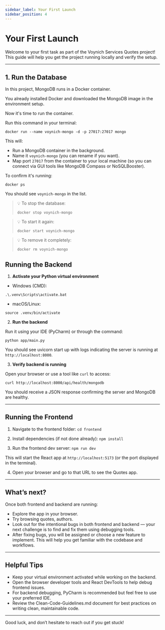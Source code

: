 ```yaml
---
sidebar_label: Your First Launch
sidebar_position: 4
---
```


# Your First Launch

Welcome to your first task as part of the Voynich Services Quotes project! This guide will help you get the project running locally and verify the setup.

---


## 1. Run the Database

In this project, MongoDB runs in a Docker container.

You already installed Docker and downloaded the MongoDB image in the environment setup.

Now it's time to run the container.

Run this command in your terminal:

```docker run --name voynich-mongo -d -p 27017:27017 mongo```

This will:

- Run a MongoDB container in the background.
- Name it ```voynich-mongo``` (you can rename if you want).
- Map port ```27017``` from the container to your local machine (so you can connect via GUI tools like MongoDB Compass or NoSQLBooster).

To confirm it's running:

```docker ps```

You should see ```voynich-mongo``` in the list.

> 💡 To stop the database:
> 
> ```docker stop voynich-mongo```

> 💡 To start it again:
> 
> ```docker start voynich-mongo```

> 💡 To remove it completely:
> 
> ```docker rm voynich-mongo```

## Running the Backend

1. **Activate your Python virtual environment**

- Windows (CMD):
```
.\.venv\Scripts\activate.bat
```

- macOS/Linux:
```
source .venv/bin/activate
```

2. **Run the backend**

Run it using your IDE (PyCharm) or through the command:
```
python app/main.py
```

You should see uvicorn start up with logs indicating the server is running at `http://localhost:8000`.

3. **Verify backend is running**

Open your browser or use a tool like `curl` to access:

```
curl http://localhost:8000/api/health/mongodb
```

You should receive a JSON response confirming the server and MongoDB are healthy.

---

## Running the Frontend

1. Navigate to the frontend folder: `cd frontend`


2. Install dependencies (if not done already): `npm install`

3. Run the frontend dev server: `npm run dev`

This will start the React app at `http://localhost:5173` (or the port displayed in the terminal).

4. Open your browser and go to that URL to see the Quotes app.

---

## What’s next?

Once both frontend and backend are running:

- Explore the app in your browser.
- Try browsing quotes, authors.
- Look out for the intentional bugs in both frontend and backend — your next challenge is to find and fix them using debugging tools.
- After fixing bugs, you will be assigned or choose a new feature to implement. This will help you get familiar with the codebase and workflows.

---

## Helpful Tips

- Keep your virtual environment activated while working on the backend.
- Open the browser developer tools and React DevTools to help debug frontend issues.
- For backend debugging, PyCharm is recommended but feel free to use your preferred IDE.
- Review the Clean-Code-Guidelines.md document for best practices on writing clean, maintainable code.

---

Good luck, and don’t hesitate to reach out if you get stuck!
